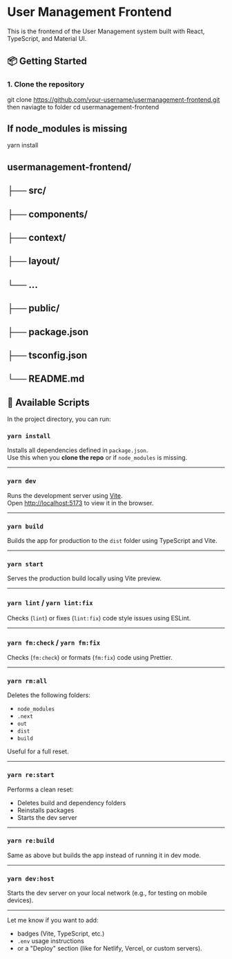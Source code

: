 # User Management Frontend

This is the frontend of the User Management system built with React, TypeScript, and Material UI.

## 📦 Getting Started

### 1. Clone the repository

git clone https://github.com/your-username/usermanagement-frontend.git
then naviagte to folder
cd usermanagement-frontend 


## If node_modules is missing 

yarn install


## usermanagement-frontend/
##   ├── src/
##   ├── components/
##   ├── context/
##   ├── layout/
##   └── ...
##   ├── public/
##   ├── package.json
##   ├── tsconfig.json
##   └── README.md


## 🔧 Available Scripts

In the project directory, you can run:

### `yarn install`

Installs all dependencies defined in `package.json`.  
Use this when you **clone the repo** or if `node_modules` is missing.

---

### `yarn dev`

Runs the development server using [Vite](https://vitejs.dev/).  
Open [http://localhost:5173](http://localhost:5173) to view it in the browser.

---

### `yarn build`

Builds the app for production to the `dist` folder using TypeScript and Vite.

---

### `yarn start`

Serves the production build locally using Vite preview.

---

### `yarn lint` / `yarn lint:fix`

Checks (`lint`) or fixes (`lint:fix`) code style issues using ESLint.

---

### `yarn fm:check` / `yarn fm:fix`

Checks (`fm:check`) or formats (`fm:fix`) code using Prettier.

---

### `yarn rm:all`

Deletes the following folders:
- `node_modules`
- `.next`
- `out`
- `dist`
- `build`

Useful for a full reset.

---

### `yarn re:start`

Performs a clean reset:
- Deletes build and dependency folders
- Reinstalls packages
- Starts the dev server

---

### `yarn re:build`

Same as above but builds the app instead of running it in dev mode.

---

### `yarn dev:host`

Starts the dev server on your local network (e.g., for testing on mobile devices).

---

Let me know if you want to add:
- badges (Vite, TypeScript, etc.)
- `.env` usage instructions
- or a "Deploy" section (like for Netlify, Vercel, or custom servers).


